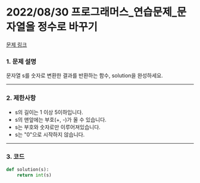 # 2022/08/30 프로그래머스_연습문제_문자열을 정수로 바꾸기

[문제 링크](https://school.programmers.co.kr/learn/courses/30/lessons/12925)

### **1. 문제 설명**

문자열 s를 숫자로 변환한 결과를 반환하는 함수, solution을 완성하세요.

---

### **2. 제한사항**

- s의 길이는 1 이상 5이하입니다.
- s의 맨앞에는 부호(+, -)가 올 수 있습니다.
- s는 부호와 숫자로만 이루어져있습니다.
- s는 "0"으로 시작하지 않습니다.

---

### 3. 코드

```python
def solution(s):
    return int(s)
```